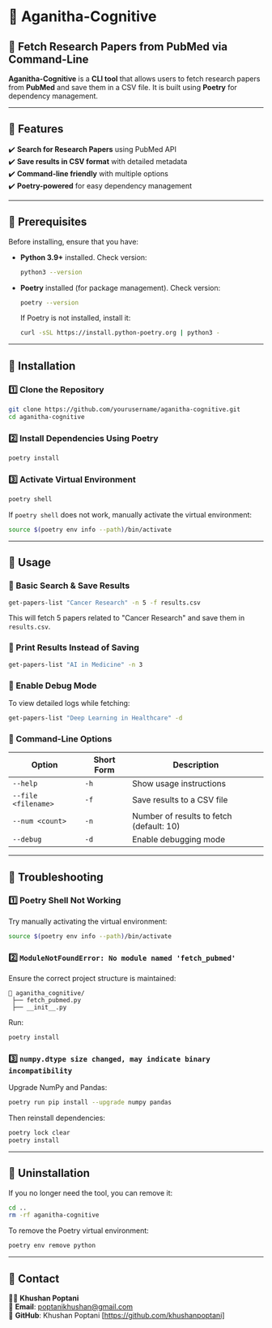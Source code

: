 # 🧠 Aganitha-Cognitive

## 🚀 Fetch Research Papers from PubMed via Command-Line

**Aganitha-Cognitive** is a **CLI tool** that allows users to fetch research papers from **PubMed** and save them in a CSV file. It is built using **Poetry** for dependency management.

---

## 📌 Features

✔️ **Search for Research Papers** using PubMed API  
✔️ **Save results in CSV format** with detailed metadata  
✔️ **Command-line friendly** with multiple options  
✔️ **Poetry-powered** for easy dependency management  

---

## 📌 Prerequisites

Before installing, ensure that you have:

- **Python 3.9+** installed. Check version:
  ```sh
  python3 --version
  ```
- **Poetry** installed (for package management). Check version:
  ```sh
  poetry --version
  ```
  If Poetry is not installed, install it:
  ```sh
  curl -sSL https://install.python-poetry.org | python3 -
  ```

---

## 📌 Installation

### 1️⃣ Clone the Repository
```sh
git clone https://github.com/yourusername/aganitha-cognitive.git
cd aganitha-cognitive
```

### 2️⃣ Install Dependencies Using Poetry
```sh
poetry install
```

### 3️⃣ Activate Virtual Environment
```sh
poetry shell
```
If `poetry shell` does not work, manually activate the virtual environment:
```sh
source $(poetry env info --path)/bin/activate
```

---

## 📌 Usage

### 🔹 Basic Search & Save Results
```sh
get-papers-list "Cancer Research" -n 5 -f results.csv
```
This will fetch 5 papers related to "Cancer Research" and save them in `results.csv`.

### 🔹 Print Results Instead of Saving
```sh
get-papers-list "AI in Medicine" -n 3
```

### 🔹 Enable Debug Mode
To view detailed logs while fetching:
```sh
get-papers-list "Deep Learning in Healthcare" -d
```

### 🔹 Command-Line Options
| Option             | Short Form | Description                          |
|--------------------|------------|--------------------------------------|
| `--help`           | `-h`       | Show usage instructions              |
| `--file <filename>`| `-f`       | Save results to a CSV file           |
| `--num <count>`    | `-n`       | Number of results to fetch (default: 10) |
| `--debug`          | `-d`       | Enable debugging mode                |

---

## 📌 Troubleshooting

### 1️⃣ Poetry Shell Not Working
Try manually activating the virtual environment:
```sh
source $(poetry env info --path)/bin/activate
```

### 2️⃣ `ModuleNotFoundError: No module named 'fetch_pubmed'`
Ensure the correct project structure is maintained:
```
📂 aganitha_cognitive/
 ├── fetch_pubmed.py
 ├── __init__.py
```
Run:
```sh
poetry install
```

### 3️⃣ `numpy.dtype size changed, may indicate binary incompatibility`
Upgrade NumPy and Pandas:
```sh
poetry run pip install --upgrade numpy pandas
```
Then reinstall dependencies:
```sh
poetry lock clear
poetry install
```

---

## 📌 Uninstallation

If you no longer need the tool, you can remove it:
```sh
cd ..
rm -rf aganitha-cognitive
```
To remove the Poetry virtual environment:
```sh
poetry env remove python
```

---

## 📌 Contact

👨‍💻 **Khushan Poptani**  
📧 **Email**: poptanikhushan@gmail.com  
📍 **GitHub**: Khushan Poptani [https://github.com/khushanpoptani]
